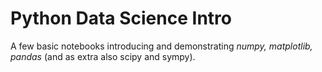 # Python Data Science Intro

A few basic notebooks introducing and demonstrating *numpy, matplotlib, pandas* (and as extra also scipy and sympy).

